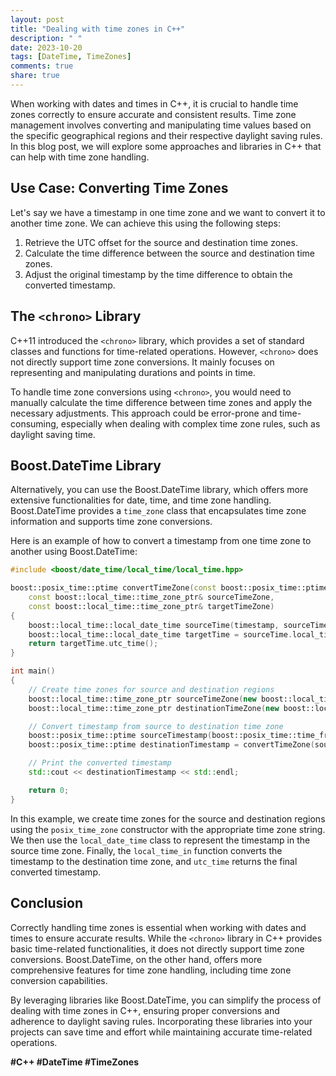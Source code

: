 ```yaml
---
layout: post
title: "Dealing with time zones in C++"
description: " "
date: 2023-10-20
tags: [DateTime, TimeZones]
comments: true
share: true
---
```


When working with dates and times in C++, it is crucial to handle time zones correctly to ensure accurate and consistent results. Time zone management involves converting and manipulating time values based on the specific geographical regions and their respective daylight saving rules. In this blog post, we will explore some approaches and libraries in C++ that can help with time zone handling.

## Use Case: Converting Time Zones

Let's say we have a timestamp in one time zone and we want to convert it to another time zone. We can achieve this using the following steps:

1. Retrieve the UTC offset for the source and destination time zones.
2. Calculate the time difference between the source and destination time zones.
3. Adjust the original timestamp by the time difference to obtain the converted timestamp.

## The `<chrono>` Library

C++11 introduced the `<chrono>` library, which provides a set of standard classes and functions for time-related operations. However, `<chrono>` does not directly support time zone conversions. It mainly focuses on representing and manipulating durations and points in time.

To handle time zone conversions using `<chrono>`, you would need to manually calculate the time difference between time zones and apply the necessary adjustments. This approach could be error-prone and time-consuming, especially when dealing with complex time zone rules, such as daylight saving time.

## Boost.DateTime Library

Alternatively, you can use the Boost.DateTime library, which offers more extensive functionalities for date, time, and time zone handling. Boost.DateTime provides a `time_zone` class that encapsulates time zone information and supports time zone conversions.

Here is an example of how to convert a timestamp from one time zone to another using Boost.DateTime:

```cpp
#include <boost/date_time/local_time/local_time.hpp>

boost::posix_time::ptime convertTimeZone(const boost::posix_time::ptime& timestamp, 
    const boost::local_time::time_zone_ptr& sourceTimeZone,
    const boost::local_time::time_zone_ptr& targetTimeZone)
{
    boost::local_time::local_date_time sourceTime(timestamp, sourceTimeZone);
    boost::local_time::local_date_time targetTime = sourceTime.local_time_in(targetTimeZone);
    return targetTime.utc_time();
}

int main()
{
    // Create time zones for source and destination regions
    boost::local_time::time_zone_ptr sourceTimeZone(new boost::local_time::posix_time_zone("PST-8PDT,M3.2.0,M11.1.0"));
    boost::local_time::time_zone_ptr destinationTimeZone(new boost::local_time::posix_time_zone("EST-5EDT,M3.2.0,M11.1.0"));

    // Convert timestamp from source to destination time zone
    boost::posix_time::ptime sourceTimestamp(boost::posix_time::time_from_string("2022-01-01 12:00:00"));
    boost::posix_time::ptime destinationTimestamp = convertTimeZone(sourceTimestamp, sourceTimeZone, destinationTimeZone);

    // Print the converted timestamp
    std::cout << destinationTimestamp << std::endl;

    return 0;
}
```

In this example, we create time zones for the source and destination regions using the `posix_time_zone` constructor with the appropriate time zone string. We then use the `local_date_time` class to represent the timestamp in the source time zone. Finally, the `local_time_in` function converts the timestamp to the destination time zone, and `utc_time` returns the final converted timestamp.

## Conclusion

Correctly handling time zones is essential when working with dates and times to ensure accurate results. While the `<chrono>` library in C++ provides basic time-related functionalities, it does not directly support time zone conversions. Boost.DateTime, on the other hand, offers more comprehensive features for time zone handling, including time zone conversion capabilities.

By leveraging libraries like Boost.DateTime, you can simplify the process of dealing with time zones in C++, ensuring proper conversions and adherence to daylight saving rules. Incorporating these libraries into your projects can save time and effort while maintaining accurate time-related operations.

**#C++ #DateTime #TimeZones**